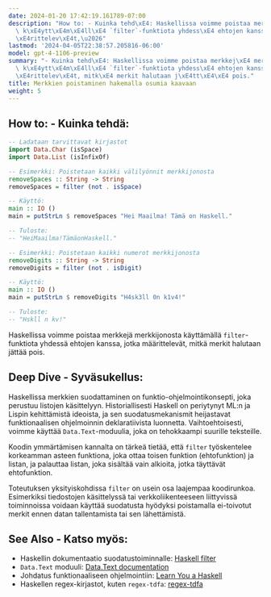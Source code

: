 ```yaml
---
date: 2024-01-20 17:42:19.161789-07:00
description: "How to: - Kuinka tehd\xE4: Haskellissa voimme poistaa merkkej\xE4 merkkijonosta\
  \ k\xE4ytt\xE4m\xE4ll\xE4 `filter`-funktiota yhdess\xE4 ehtojen kanssa, jotka m\xE4\
  \xE4rittelev\xE4t,\u2026"
lastmod: '2024-04-05T22:38:57.205816-06:00'
model: gpt-4-1106-preview
summary: "- Kuinka tehd\xE4: Haskellissa voimme poistaa merkkej\xE4 merkkijonosta\
  \ k\xE4ytt\xE4m\xE4ll\xE4 `filter`-funktiota yhdess\xE4 ehtojen kanssa, jotka m\xE4\
  \xE4rittelev\xE4t, mitk\xE4 merkit halutaan j\xE4tt\xE4\xE4 pois."
title: Merkkien poistaminen hakemalla osumia kaavaan
weight: 5
---
```


## How to: - Kuinka tehdä:
```Haskell
-- Ladataan tarvittavat kirjastot
import Data.Char (isSpace)
import Data.List (isInfixOf)

-- Esimerkki: Poistetaan kaikki välilyönnit merkkijonosta
removeSpaces :: String -> String
removeSpaces = filter (not . isSpace)

-- Käyttö:
main :: IO ()
main = putStrLn $ removeSpaces "Hei Maailma! Tämä on Haskell."

-- Tuloste:
-- "HeiMaailma!TämäonHaskell."

-- Esimerkki: Poistetaan kaikki numerot merkkijonosta
removeDigits :: String -> String
removeDigits = filter (not . isDigit)

-- Käyttö:
main :: IO ()
main = putStrLn $ removeDigits "H4sk3ll 0n k1v4!"

-- Tuloste:
-- "Hskll n kv!"
```
Haskellissa voimme poistaa merkkejä merkkijonosta käyttämällä `filter`-funktiota yhdessä ehtojen kanssa, jotka määrittelevät, mitkä merkit halutaan jättää pois.

## Deep Dive - Syväsukellus:
Haskellissa merkkien suodattaminen on funktio-ohjelmointikonsepti, joka perustuu listojen käsittelyyn. Historiallisesti Haskell on periytynyt ML:n ja Lispin kehittämistä ideoista, ja sen suodatusmekanismit heijastavat funktionaalisen ohjelmoinnin deklaratiivista luonnetta. Vaihtoehtoisesti, voimme käyttää `Data.Text`-moduulia, joka on tehokkaampi suurille teksteille.

Koodin ymmärtämisen kannalta on tärkeä tietää, että `filter` työskentelee korkeamman asteen funktiona, joka ottaa toisen funktion (ehtofunktion) ja listan, ja palauttaa listan, joka sisältää vain alkioita, jotka täyttävät ehtofunktion.

Toteutuksen yksityiskohdissa `filter` on usein osa laajempaa koodirunkoa. Esimerkiksi tiedostojen käsittelyssä tai verkkoliikenteeseen liittyvissä toiminnoissa voidaan käyttää suodatusta hyödyksi poistamalla ei-toivotut merkit ennen datan tallentamista tai sen lähettämistä.

## See Also - Katso myös:
- Haskellin dokumentaatio suodatustoiminnalle: [Haskell filter](http://hackage.haskell.org/package/base-4.15.0.0/docs/Prelude.html#v:filter)
- `Data.Text` moduuli: [Data.Text documentation](https://hackage.haskell.org/package/text-1.2.4.1/docs/Data-Text.html)
- Johdatus funktionaaliseen ohjelmointiin: [Learn You a Haskell](http://learnyouahaskell.com/)
- Haskellen regex-kirjastot, kuten `regex-tdfa`: [regex-tdfa](https://hackage.haskell.org/package/regex-tdfa)

